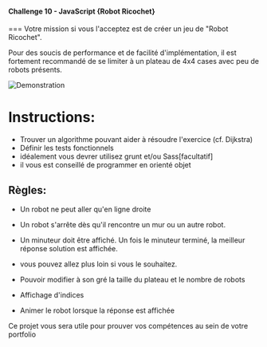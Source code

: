 #### Challenge 10 - JavaScript {Robot Ricochet}
===
Votre mission si vous l'acceptez  est de créer un jeu de "Robot Ricochet".

Pour des soucis de performance et de facilité d'implémentation, il est fortement recommandé de se limiter à un plateau de 4x4 cases avec peu de robots présents. 

![Demonstration](image001.png)

# Instructions:
+ Trouver un algorithme pouvant aider à résoudre l'exercice (cf. Dijkstra)
+ Définir les tests fonctionnels
+ idéalement vous devrer utilisez grunt  et/ou Sass[facultatif]
+ il vous est conseillé de programmer en orienté objet

##  Règles:
+ Un robot ne peut aller qu'en ligne droite
+ Un robot s'arrête dès qu'il rencontre un mur ou un autre robot.
+ Un minuteur doit être affiché. Un fois le minuteur terminé, la meilleur réponse solution est affichée. 

+ vous pouvez allez plus loin si vous le souhaitez.
 + Pouvoir modifier à son gré la taille du plateau et le nombre de robots
 + Affichage d'indices
 + Animer le robot lorsque la réponse est affichée

Ce projet vous sera utile pour prouver vos compétences au sein de votre portfolio

